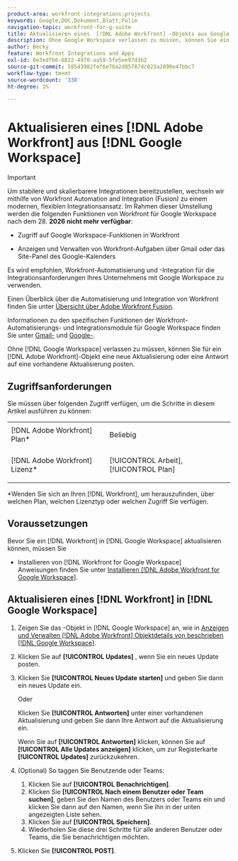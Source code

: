 ```yaml
---
product-area: workfront-integrations;projects
keywords: Google,DOC,Dokument,Blatt,Folie
navigation-topic: workfront-for-g-suite
title: Aktualisieren eines  [!DNL Adobe Workfront] -Objekts aus Google Workspace
description: Ohne Google Workspace verlassen zu müssen, können Sie ein neues Update oder eine Antwort auf ein vorhandenes Update auf einem - [!DNL Adobe Workfront]  posten.
author: Becky
feature: Workfront Integrations and Apps
exl-id: 8e3edfb6-6822-4970-aa59-5fe5ee97d3b2
source-git-commit: 58543982fef6e7ba2d05787dc023a2099e47bbc7
workflow-type: tm+mt
source-wordcount: '338'
ht-degree: 1%

---
```


# Aktualisieren eines [!DNL Adobe Workfront] aus [!DNL Google Workspace]

>[!IMPORTANT]
>
>Um stabilere und skalierbarere Integrationen bereitzustellen, wechseln wir mithilfe von Workfront Automation and Integration (Fusion) zu einem modernen, flexiblen Integrationsansatz. Im Rahmen dieser Umstellung werden die folgenden Funktionen von Workfront für Google Workspace nach dem 28. **2026 nicht mehr verfügbar**:
>
>* Zugriff auf Google Workspace-Funktionen in Workfront
>
>* Anzeigen und Verwalten von Workfront-Aufgaben über Gmail oder das Site-Panel des Google-Kalenders
>
>Es wird empfohlen, Workfront-Automatisierung und -Integration für die Integrationsanforderungen Ihres Unternehmens mit Google Workspace zu verwenden.
>
>Einen Überblick über die Automatisierung und Integration von Workfront finden Sie unter [Übersicht über Adobe Workfront Fusion](https://experienceleague.adobe.com/de/docs/workfront-fusion/using/get-started-with-fusion/understand-workfront-fusion/workfront-fusion-overview).
>
>Informationen zu den spezifischen Funktionen der Workfront-Automatisierungs- und Integrationsmodule für Google Workspace finden Sie unter [Gmail-](https://experienceleague.adobe.com/de/docs/workfront-fusion/using/references/apps-and-their-modules/third-party-app-connectors/gmail-modules) und [Google-](https://experienceleague.adobe.com/de/docs/workfront-fusion/using/references/apps-and-their-modules/third-party-app-connectors/google-calendar-modules).

Ohne [!DNL Google Workspace] verlassen zu müssen, können Sie für ein [!DNL Adobe Workfront]-Objekt eine neue Aktualisierung oder eine Antwort auf eine vorhandene Aktualisierung posten.

## Zugriffsanforderungen

Sie müssen über folgenden Zugriff verfügen, um die Schritte in diesem Artikel ausführen zu können:

<table style="table-layout:auto"> 
 <col> 
 <col> 
 <tbody> 
  <tr> 
   <td role="rowheader">[!DNL Adobe Workfront] Plan*</td> 
   <td> <p>Beliebig</p> </td> 
  </tr> 
  <tr> 
   <td role="rowheader">[!DNL Adobe Workfront] Lizenz*</td> 
   <td> <p>[!UICONTROL Arbeit], [!UICONTROL Plan]</p> </td> 
  </tr>  </tbody> 
</table>

&#42;Wenden Sie sich an Ihren [!DNL Workfront], um herauszufinden, über welchen Plan, welchen Lizenztyp oder welchen Zugriff Sie verfügen.

## Voraussetzungen

Bevor Sie ein [!DNL Workfront] in [!DNL Google Workspace] aktualisieren können, müssen Sie

* Installieren von [!DNL Workfront for Google Workspace]\
   Anweisungen finden Sie unter [Installieren [!DNL Adobe Workfront for Google Workspace]](../../workfront-integrations-and-apps/workfront-for-g-suite/install-workfront-for-gsuite.md).

## Aktualisieren eines [!DNL Workfront] in [!DNL Google Workspace]

1. Zeigen Sie das -Objekt in [!DNL Google Workspace] an, wie in [Anzeigen und Verwalten [!DNL Adobe Workfront] Objektdetails von beschrieben [!DNL Google Workspace]](../../workfront-integrations-and-apps/workfront-for-g-suite/view-manage-work-item-details-in-gsuite.md).

1. Klicken Sie auf **[!UICONTROL Updates]** , wenn Sie ein neues Update posten.
1. Klicken Sie **[!UICONTROL Neues Update starten]** und geben Sie dann ein neues Update ein.

   Oder

   Klicken Sie **[!UICONTROL Antworten]** unter einer vorhandenen Aktualisierung und geben Sie dann Ihre Antwort auf die Aktualisierung ein.

   Wenn Sie auf **[!UICONTROL Antworten]** klicken, können Sie auf **[!UICONTROL Alle Updates anzeigen]** klicken, um zur Registerkarte **[!UICONTROL Updates]** zurückzukehren.

1. (Optional) So taggen Sie Benutzende oder Teams:

   1. Klicken Sie auf **[!UICONTROL Benachrichtigen]**.
   1. Klicken Sie **[!UICONTROL Nach einem Benutzer oder Team suchen]**, geben Sie den Namen des Benutzers oder Teams ein und klicken Sie dann auf den Namen, wenn Sie ihn in der unten angezeigten Liste sehen.
   1. Klicken Sie auf **[!UICONTROL Speichern]**.
   1. Wiederholen Sie diese drei Schritte für alle anderen Benutzer oder Teams, die Sie benachrichtigen möchten.

1. Klicken Sie **[!UICONTROL POST]**.
